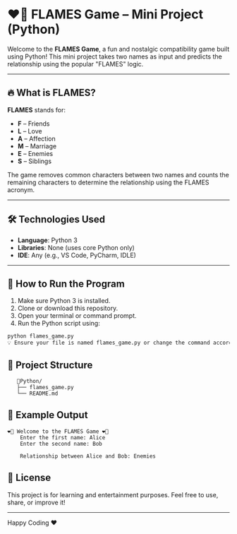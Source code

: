 # ❤️‍🔥 FLAMES Game – Mini Project (Python)

Welcome to the **FLAMES Game**, a fun and nostalgic compatibility game built using Python! This mini project takes two names as input and predicts the relationship using the popular "FLAMES" logic.

---

## 🔥 What is FLAMES?

**FLAMES** stands for:
- **F** – Friends  
- **L** – Love  
- **A** – Affection  
- **M** – Marriage  
- **E** – Enemies  
- **S** – Siblings

The game removes common characters between two names and counts the remaining characters to determine the relationship using the FLAMES acronym.

---

## 🛠️ Technologies Used

- **Language**: Python 3
- **Libraries**: None (uses core Python only)
- **IDE**: Any (e.g., VS Code, PyCharm, IDLE)

---

## 🚀 How to Run the Program

1. Make sure Python 3 is installed.
2. Clone or download this repository.
3. Open your terminal or command prompt.
4. Run the Python script using:

```bash
python flames_game.py
💡 Ensure your file is named flames_game.py or change the command accordingly.

```
## 📂 Project Structure
```
   📂Python/
   ├── flames_game.py
   └── README.md
```

## 📸 Example Output
```
❤️‍🔥 Welcome to the FLAMES Game ❤️‍🔥
	Enter the first name: Alice
	Enter the second name: Bob

	Relationship between Alice and Bob: Enemies
```

## 📄 License
This project is for learning and entertainment purposes. Feel free to use, share, or improve it!

---

   Happy Coding ❤️